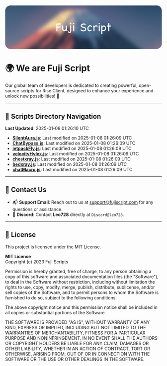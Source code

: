 ![Banner](.github/b.webp)

# 🌍 **We are Fuji Script**

Our global team of developers is dedicated to creating powerful, open-source scripts for Rise Client, designed to enhance your experience and unlock new possibilities! 🌟

---
<!-- SCRIPTS_NAVIGATION_START -->
## 📂 **Scripts Directory Navigation**

**Last Updated**: 2025-01-08 01:26:10 UTC

- **[SilentAura.js](scripts/SilentAura.js)**: Last modified on 2025-01-08 01:26:09 UTC
- **[ChatBypass.js](scripts/ChatBypass.js)**: Last modified on 2025-01-08 01:26:09 UTC
- **[jetpackFly.js](scripts/jetpackFly.js)**: Last modified on 2025-01-08 01:26:09 UTC
- **[velocityHylex.js](scripts/velocityHylex.js)**: Last modified on 2025-01-08 01:26:09 UTC
- **[chestxray.js](scripts/chestxray.js)**: Last modified on 2025-01-08 01:26:09 UTC
- **[bedxray.js](scripts/bedxray.js)**: Last modified on 2025-01-08 01:26:09 UTC
- **[chatMacro.js](scripts/chatMacro.js)**: Last modified on 2025-01-08 01:26:09 UTC

<!-- SCRIPTS_NAVIGATION_END -->

---

## 💬 **Contact Us**  
- 📬 **Support Email**: Reach out to us at [support@fujiscript.com](mailto:support@fujiscript.com) for any questions or assistance.  
- 💬 **Discord**: Contact **Leo728** directly at `Discord@leo728`.

---

## 📜 **License**

This project is licensed under the MIT License.  

**MIT License**  
Copyright (c) 2023 Fuji Scripts  

Permission is hereby granted, free of charge, to any person obtaining a copy of this software and associated documentation files (the "Software"), to deal in the Software without restriction, including without limitation the rights to use, copy, modify, merge, publish, distribute, sublicense, and/or sell copies of the Software, and to permit persons to whom the Software is furnished to do so, subject to the following conditions:  

The above copyright notice and this permission notice shall be included in all copies or substantial portions of the Software.  

THE SOFTWARE IS PROVIDED "AS IS", WITHOUT WARRANTY OF ANY KIND, EXPRESS OR IMPLIED, INCLUDING BUT NOT LIMITED TO THE WARRANTIES OF MERCHANTABILITY, FITNESS FOR A PARTICULAR PURPOSE AND NONINFRINGEMENT. IN NO EVENT SHALL THE AUTHORS OR COPYRIGHT HOLDERS BE LIABLE FOR ANY CLAIM, DAMAGES OR OTHER LIABILITY, WHETHER IN AN ACTION OF CONTRACT, TORT OR OTHERWISE, ARISING FROM, OUT OF OR IN CONNECTION WITH THE SOFTWARE OR THE USE OR OTHER DEALINGS IN THE SOFTWARE.  

